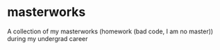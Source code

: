 # masterworks
A collection of my masterworks (homework (bad code, I am no master)) during my undergrad career
